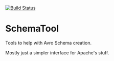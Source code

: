 [![Build Status](https://travis-ci.org/notyalca/SchemaTool.svg?branch=master)](https://travis-ci.org/notyalca/SchemaTool)
# SchemaTool

Tools to help with Avro Schema creation.

Mostly just a simpler interface for Apache's stuff.
